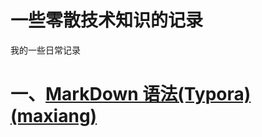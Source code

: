 # 一些零散技术知识的记录
我的一些日常记录

# 一、[MarkDown 语法(Typora)(maxiang)](https://github.com/ZhuYing-official/-/blob/master/MarkDown%20%E8%AF%AD%E6%B3%95(Typora)(maxiang).md)
